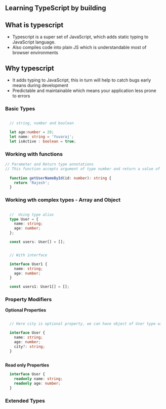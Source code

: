 ## Learning TypeScript by building 

## What is typescript
  - Typescript is a super set of JavaScript, which adds static typing to JavaScript language. 
  - Also compiles code into plain JS which is understandable most of browser environments


## Why typescript
  - It adds typing to JavaScript, this in turn will help to catch bugs early means during development 
  - Predictable and maintainable which means your application less prone to errors

### Basic Types


```TypeScript

  // string, number and boolean 

  let age:number = 20;
  let name: string = 'Yuvaraj';
  let isActive : boolean = true;

```

### Working with functions 

```TypeScript
// Parameter and Return type annotations
// This function accepts argument of type number and return a value of type string 
  
  function getUserNameById(id: number): string {
    return 'Rajesh';
  }

```


### Working wth complex types - Array and Object

```TypeScript

  //  Using type alias
  type User = {
    name: string;
    age: number;
  };

  const users: User[] = [];


  // With interface 

  interface User1 {
    name: string;
    age: number;
  }

  const users1: User1[] = [];

```

### Property Modifiers

  **Optional Properties**

  ```TypeScript
    
    // Here city is optional property, we can have object of User type without city property as well

    interface User {
      name: string;
      age: number;
      city?: string;
    }
    
  ```
  **Read only Properties**
  ```TypeScript
    interface User {
      readonly name: string;
      readonly age: number;
    }
  ```
### Extended Types




